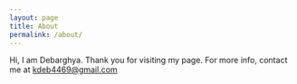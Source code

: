 ```yaml
---
layout: page
title: About
permalink: /about/
---
```


Hi, I am Debarghya. Thank you for visiting my page. 
For more info, contact me at [kdeb4469@gmail.com](kdeb4469@gmail.com)
 